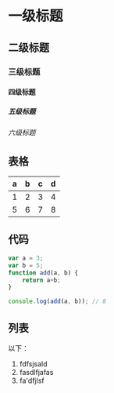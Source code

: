 # 一级标题
## 二级标题
### 三级标题
#### 四级标题
##### 五级标题
###### 六级标题

## 表格

a|b|c|d
-|-|-|-
1|2|3|4
5|6|7|8

## 代码

```javascript
var a = 3;
var b = 5;
function add(a, b) {
    return a+b;
}

console.log(add(a, b)); // 8
```

## 列表
以下：
1. fdfsjsald
2. fasdlfjafas
3. fa'dfjlsf

